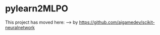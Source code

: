 pylearn2MLPO
===

This project has moved here: -->  by https://github.com/aigamedev/scikit-neuralnetwork
